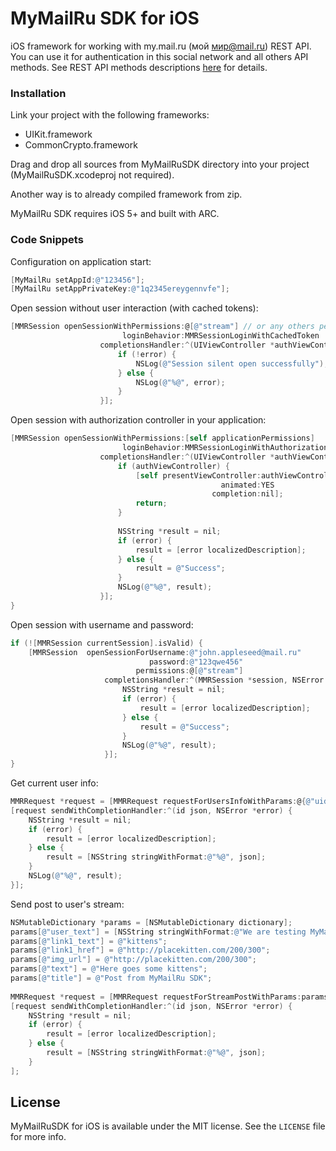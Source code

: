 MyMailRu SDK for iOS
==========

iOS framework for working with my.mail.ru (мой мир@mail.ru) REST API. You can use it for authentication in this social network and all others API methods. See REST API methods descriptions [here](http://api.mail.ru/docs/) for details.

### Installation

Link your project with the following frameworks:

- UIKit.framework
- CommonCrypto.framework


Drag and drop all sources from MyMailRuSDK directory into your project (MyMailRuSDK.xcodeproj not required).

Another way is to already compiled framework from zip.

MyMailRu SDK requires iOS 5+ and built with ARC.

### Code Snippets

Configuration on application start:

```Objective-C
[MyMailRu setAppId:@"123456"];
[MyMailRu setAppPrivateKey:@"1q2345ereygennvfe"];
```

Open session without user interaction (with cached tokens):

```Objective-C
[MMRSession openSessionWithPermissions:@[@"stream"] // or any others permissions that your app need
                         loginBehavior:MMRSessionLoginWithCachedToken
                    completionsHandler:^(UIViewController *authViewController, MMRSession *session, NSError *error) {
                        if (!error) {
                            NSLog(@"Session silent open successfully");
                        } else {
                            NSLog(@"%@", error);
                        }
                    }];
```

Open session with authorization controller in your application: 

```Objective-C
[MMRSession openSessionWithPermissions:[self applicationPermissions]
                         loginBehavior:MMRSessionLoginWithAuthorizationController
                    completionsHandler:^(UIViewController *authViewController, MMRSession *session, NSError *error) {
                        if (authViewController) {
                            [self presentViewController:authViewController
                                               animated:YES
                                             completion:nil];
                            return;
                        }
                        
                        NSString *result = nil;
                        if (error) {
                            result = [error localizedDescription];
                        } else {
                            result = @"Success";
                        }
                        NSLog(@"%@", result);
                    }];
}
```

Open session with username and password: 

```Objective-C
if (![MMRSession currentSession].isValid) {
    [MMRSession  openSessionForUsername:@"john.appleseed@mail.ru"
                               password:@"123qwe456"
                            permissions:@[@"stream"]
                     completionsHandler:^(MMRSession *session, NSError *error) {
                         NSString *result = nil;
                         if (error) {
                             result = [error localizedDescription];
                         } else {
                             result = @"Success";
                         }
                         NSLog(@"%@", result);
                     }];
}
```

Get current user info:

```Objective-C
MMRRequest *request = [MMRRequest requestForUsersInfoWithParams:@{@"uids" : [MMRSession currentSession].userId}];
[request sendWithCompletionHandler:^(id json, NSError *error) {
    NSString *result = nil;
    if (error) {
        result = [error localizedDescription];
    } else {
        result = [NSString stringWithFormat:@"%@", json];
    }
    NSLog(@"%@", result);
}];
```

Send post to user's stream:

```Objective-C
NSMutableDictionary *params = [NSMutableDictionary dictionary];
params[@"user_text"] = [NSString stringWithFormat:@"We are testing MyMailRu SDK for iOS now :)"];
params[@"link1_text"] = @"kittens";
params[@"link1_href"] = @"http://placekitten.com/200/300";
params[@"img_url"] = @"http://placekitten.com/200/300";
params[@"text"] = @"Here goes some kittens";
params[@"title"] = @"Post from MyMailRu SDK";
    
MMRRequest *request = [MMRRequest requestForStreamPostWithParams:params];
[request sendWithCompletionHandler:^(id json, NSError *error) {
    NSString *result = nil;
    if (error) {
        result = [error localizedDescription];
    } else {
        result = [NSString stringWithFormat:@"%@", json];
    }
];
```

## License

MyMailRuSDK for iOS is available under the MIT license. See the `LICENSE` file for more info.
